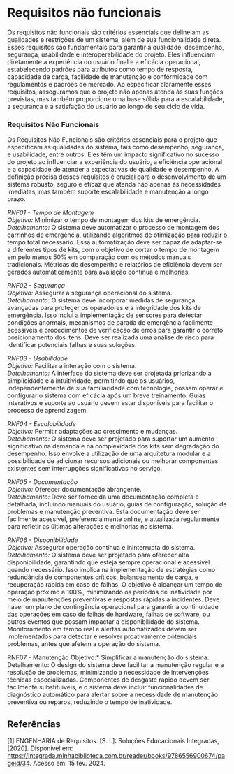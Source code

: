 # Requisitos não funcionais

Os requisitos não funcionais são critérios essenciais que delineiam as qualidades e restrições de um sistema, além de sua funcionalidade direta. Esses requisitos são fundamentais para garantir a qualidade, desempenho, segurança, usabilidade e interoperabilidade do projeto. Eles influenciam diretamente a experiência do usuário final e a eficácia operacional, estabelecendo padrões para atributos como tempo de resposta, capacidade de carga, facilidade de manutenção e conformidade com regulamentos e padrões de mercado. Ao especificar claramente esses requisitos, asseguramos que o projeto não apenas atenda às suas funções previstas, mas também proporcione uma base sólida para a escalabilidade, a segurança e a satisfação do usuário ao longo de seu ciclo de vida.


### Requisitos Não Funcionais

Os Requisitos Não Funcionais são critérios essenciais para o projeto que especificam as qualidades do sistema, tais como desempenho, segurança, e usabilidade, entre outros. Eles têm um impacto significativo no sucesso do projeto ao influenciar a experiência do usuário, a eficiência operacional e a capacidade de atender a expectativas de qualidade e desempenho. A definição precisa desses requisitos é crucial para o desenvolvimento de um sistema robusto, seguro e eficaz que atenda não apenas às necessidades imediatas, mas também suporte escalabilidade e manutenção a longo prazo.

*RNF01 - Tempo de Montagem*  
*Objetivo:* Minimizar o tempo de montagem dos kits de emergência.  
*Detalhamento:* O sistema deve automatizar o processo de montagem dos carrinhos de emergência, utilizando algoritmos de otimização para reduzir o tempo total necessário. Essa automatização deve ser capaz de adaptar-se a diferentes tipos de kits, com o objetivo de cortar o tempo de montagem em pelo menos 50% em comparação com os métodos manuais tradicionais. Métricas de desempenho e relatórios de eficiência devem ser gerados automaticamente para avaliação contínua e melhorias.

*RNF02 - Segurança*  
*Objetivo:* Assegurar a segurança operacional do sistema.  
*Detalhamento:* O sistema deve incorporar medidas de segurança avançadas para proteger os operadores e a integridade dos kits de emergência. Isso inclui a implementação de sensores para detectar condições anormais, mecanismos de parada de emergência facilmente acessíveis e procedimentos de verificação de erros para garantir o correto posicionamento dos itens. Deve ser realizada uma análise de risco para identificar potenciais falhas e suas soluções.

*RNF03 - Usabilidade*  
*Objetivo:* Facilitar a interação com o sistema.  
*Detalhamento:* A interface do sistema deve ser projetada priorizando a simplicidade e a intuitividade, permitindo que os usuários, independentemente de sua familiaridade com tecnologia, possam operar e configurar o sistema com eficácia após um breve treinamento. Guias interativos e suporte ao usuário devem estar disponíveis para facilitar o processo de aprendizagem.

*RNF04 - Escalabilidade*  
*Objetivo:* Permitir adaptações ao crescimento e mudanças.  
*Detalhamento:* O sistema deve ser projetado para suportar um aumento significativo na demanda e na complexidade dos kits sem degradação do desempenho. Isso envolve a utilização de uma arquitetura modular e a possibilidade de adicionar recursos adicionais ou melhorar componentes existentes sem interrupções significativas no serviço.

*RNF05 - Documentação*  
*Objetivo:* Oferecer documentação abrangente.  
*Detalhamento:* Deve ser fornecida uma documentação completa e detalhada, incluindo manuais do usuário, guias de configuração, solução de problemas e manutenção preventiva. Esta documentação deve ser facilmente acessível, preferencialmente online, e atualizada regularmente para refletir as últimas alterações e melhorias no sistema.

*RNF06 - Disponibilidade*  
*Objetivo:* Assegurar operação contínua e ininterrupta do sistema.  
*Detalhamento:* O sistema deve ser projetado para oferecer alta disponibilidade, garantindo que esteja sempre operacional e acessível quando necessário. Isso implica na implementação de estratégias como redundância de componentes críticos, balanceamento de carga, e recuperação rápida em caso de falhas. O objetivo é alcançar um tempo de operação próximo a 100%, minimizando os períodos de inatividade por meio de manutenções preventivas e respostas rápidas a incidentes. Deve haver um plano de contingência operacional para garantir a continuidade das operações em caso de falhas de hardware, falhas de software, ou outros eventos que possam impactar a disponibilidade do sistema. Monitoramento em tempo real e alertas automatizados devem ser implementados para detectar e resolver proativamente potenciais problemas, antes que afetem a operação do sistema.


RNF07 - Manutenção
Objetivo:* Simplificar a manutenção do sistema.  
Detalhamento: O design do sistema deve facilitar a manutenção regular e a resolução de problemas, minimizando a necessidade de intervenções técnicas especializadas. Componentes de desgaste rápido devem ser facilmente substituíveis, e o sistema deve incluir funcionalidades de diagnóstico automático para alertar sobre a necessidade de manutenção preventiva ou reparos, reduzindo o tempo de inatividade.

## Referências
[1] ENGENHARIA de Requisitos. [S. l.]: Soluções Educacionais Integradas, [2020]. Disponível em: https://integrada.minhabiblioteca.com.br/reader/books/9786556900674/pageid/34. Acesso em: 15 fev. 2024.
